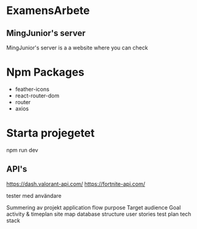 # ExamensArbete

## MingJunior's server

MingJunior's server is a a website where you can check

# Npm Packages

- feather-icons
- react-router-dom
- router
- axios

# Starta projegetet

npm run dev

## API's

https://dash.valorant-api.com/
https://fortnite-api.com/

tester med användare

Summering av projekt
application flow
purpose
Target audience
Goal
activity & timeplan
site map
database structure
user stories
test plan
tech stack
